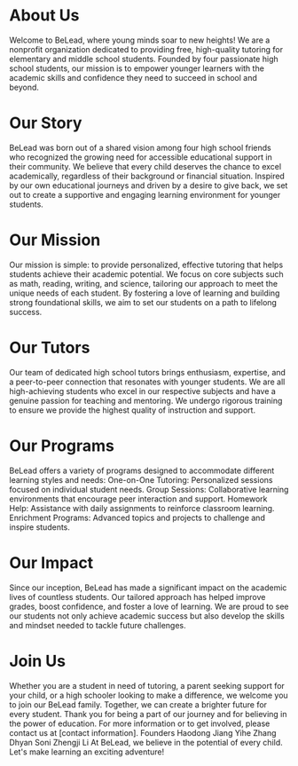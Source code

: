 # About Us

Welcome to BeLead, where young minds soar to new heights! We are a nonprofit organization dedicated to providing free, high-quality tutoring for elementary and middle school students. Founded by four passionate high school students, our mission is to empower younger learners with the academic skills and confidence they need to succeed in school and beyond.

# Our Story

BeLead was born out of a shared vision among four high school friends who recognized the growing need for accessible educational support in their community. We believe that every child deserves the chance to excel academically, regardless of their background or financial situation. Inspired by our own educational journeys and driven by a desire to give back, we set out to create a supportive and engaging learning environment for younger students.

# Our Mission
Our mission is simple: to provide personalized, effective tutoring that helps students achieve their academic potential. We focus on core subjects such as math, reading, writing, and science, tailoring our approach to meet the unique needs of each student. By fostering a love of learning and building strong foundational skills, we aim to set our students on a path to lifelong success.

# Our Tutors
Our team of dedicated high school tutors brings enthusiasm, expertise, and a peer-to-peer connection that resonates with younger students. We are all high-achieving students who excel in our respective subjects and have a genuine passion for teaching and mentoring. We undergo rigorous training to ensure we provide the highest quality of instruction and support.
# Our Programs
BeLead offers a variety of programs designed to accommodate different learning styles and needs:
One-on-One Tutoring: Personalized sessions focused on individual student needs.
Group Sessions: Collaborative learning environments that encourage peer interaction and support.
Homework Help: Assistance with daily assignments to reinforce classroom learning.
Enrichment Programs: Advanced topics and projects to challenge and inspire students.

# Our Impact
Since our inception, BeLead has made a significant impact on the academic lives of countless students. Our tailored approach has helped improve grades, boost confidence, and foster a love of learning. We are proud to see our students not only achieve academic success but also develop the skills and mindset needed to tackle future challenges.

# Join Us
Whether you are a student in need of tutoring, a parent seeking support for your child, or a high schooler looking to make a difference, we welcome you to join our BeLead family. Together, we can create a brighter future for every student.
Thank you for being a part of our journey and for believing in the power of education. For more information or to get involved, please contact us at [contact information].
Founders
Haodong Jiang
Yihe Zhang
Dhyan Soni
Zhengji Li
At BeLead, we believe in the potential of every child. Let's make learning an exciting adventure!


